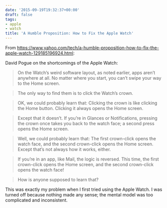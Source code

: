 ```yaml
---
date: '2015-09-19T19:32:37+00:00'
draft: false
tags:
- apple
- watch
title: 'A Humble Proposition: How to Fix the Apple Watch'
---
```


From https://www.yahoo.com/tech/a-humble-proposition-how-to-fix-the-apple-watch-129185196924.html:

David Pogue on the shortcomings of the Apple Watch:

>On the Watch’s weird software layout, as noted earlier, apps aren’t anywhere at all. No matter where you start, you can’t swipe your way to the Home screen.

>The only way to find them is to click the Watch’s crown.

>OK, we could probably learn that: Clicking the crown is like clicking the Home button. Clicking it always opens the Home screen.

>Except that it doesn’t. If you’re in Glances or Notifications, pressing the crown once takes you back to the watch face; a second press opens the Home screen.

>Well, we could probably learn that: The first crown-click opens the watch face, and the second crown-click opens the Home screen.
Except that’s not always how it works, either.

>If you’re in an app, like Mail, the logic is reversed. This time, the first crown-click opens the Home screen, and the second crown-click opens the watch face!

>How is anyone supposed to learn that?

This was exactly my problem when I first tried using the Apple Watch. I was turned off because nothing made any sense; the mental model was too complicated and inconsistent.
